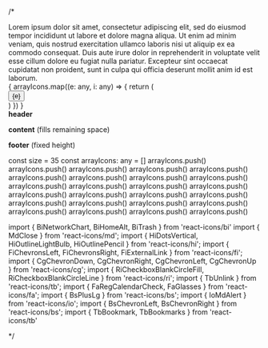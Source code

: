 
/* 
<div className='main-card'>
        Lorem ipsum dolor sit amet, consectetur adipiscing elit, sed do eiusmod tempor incididunt ut labore et dolore magna aliqua.
        Ut enim ad minim veniam, quis nostrud exercitation ullamco laboris nisi ut aliquip ex ea commodo consequat.
        Duis aute irure dolor in reprehenderit in voluptate velit esse cillum dolore eu fugiat nulla pariatur.
        Excepteur sint occaecat cupidatat non proident, sunt in culpa qui officia deserunt mollit anim id est laborum.
      </div>
      <div style={{ width: 600, margin: 'auto' }}>
        {
          arrayIcons.map((e: any, i: any) => {
            return (
              <div style={{ display: 'inline-block' }} key={`div${i}`}>
                <button className='icon-button'>
                  <IconContext.Provider value={{ className: "icon-button-Svg" }} key={i}>{e}</IconContext.Provider>
                </button>
              </div>
            )
          })
        }
      </div>
      <div className="box">
        <div className="row header">
          <b>header</b>
        </div>
        <div className="row content">
          <p>
            <b>content</b>
            (fills remaining space)
          </p>
        </div>
        <div className="row footer">
          <p><b>footer</b> (fixed height)</p>
        </div>
      </div>
      <div>
        <UserTwitterCard />
      </div>


const size = 35
const arrayIcons: any = []
arrayIcons.push(<BiNetworkChart size={size} />)
arrayIcons.push(<BiHomeAlt size={size} />)
arrayIcons.push(<BiTrash size={size} />)
arrayIcons.push(<MdClose size={size} />)
arrayIcons.push(<HiDotsVertical size={size} />)
arrayIcons.push(<HiOutlineLightBulb size={size} />)
arrayIcons.push(<HiOutlinePencil size={size} />)
arrayIcons.push(<FiChevronsLeft size={size} />)
arrayIcons.push(<FiChevronsRight size={size} />)
arrayIcons.push(<FiExternalLink size={size} />)
arrayIcons.push(<CgChevronDown size={size} />)
arrayIcons.push(<CgChevronRight size={size} />)
arrayIcons.push(<CgChevronLeft size={size} />)
arrayIcons.push(<CgChevronUp size={size} />)
arrayIcons.push(<RiCheckboxBlankCircleFill size={size} />)
arrayIcons.push(<RiCheckboxBlankCircleLine size={size} />)
arrayIcons.push(<TbUnlink size={size} />)
arrayIcons.push(<FaRegCalendarCheck size={size} />)
arrayIcons.push(<FaGlasses size={size} />)
arrayIcons.push(<BsPlusLg size={size} />)
arrayIcons.push(<IoMdAlert size={size} />)
arrayIcons.push(<BsChevronLeft size={size} />)
arrayIcons.push(<BsChevronRight size={size} />)
arrayIcons.push(<TbBookmark size={size} />)
arrayIcons.push(<TbBookmarks size={size} />)


import { BiNetworkChart, BiHomeAlt, BiTrash } from 'react-icons/bi'
import { MdClose } from 'react-icons/md';
import { HiDotsVertical, HiOutlineLightBulb, HiOutlinePencil } from 'react-icons/hi';
import { FiChevronsLeft, FiChevronsRight, FiExternalLink } from 'react-icons/fi';
import { CgChevronDown, CgChevronRight, CgChevronLeft, CgChevronUp } from 'react-icons/cg';
import { RiCheckboxBlankCircleFill, RiCheckboxBlankCircleLine } from 'react-icons/ri';
import { TbUnlink } from 'react-icons/tb';
import { FaRegCalendarCheck, FaGlasses } from 'react-icons/fa';
import { BsPlusLg } from 'react-icons/bs';
import { IoMdAlert } from 'react-icons/io';
import { BsChevronLeft, BsChevronRight } from 'react-icons/bs';
import { TbBookmark, TbBookmarks } from 'react-icons/tb'


*/
